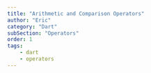```yaml
---
title: "Arithmetic and Comparison Operators"
author: "Eric"
category: "Dart"
subSection: "Operators"
order: 1
tags:
    - dart
    - operators
---
```


